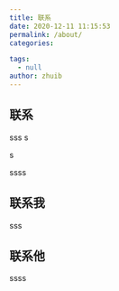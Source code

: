 ```yaml
---
title: 联系
date: 2020-12-11 11:15:53
permalink: /about/
categories:

tags:
  - null
author: zhuib
---
```


## 联系

sss
s

s

ssss

## 联系我

sss

## 联系他

ssss
